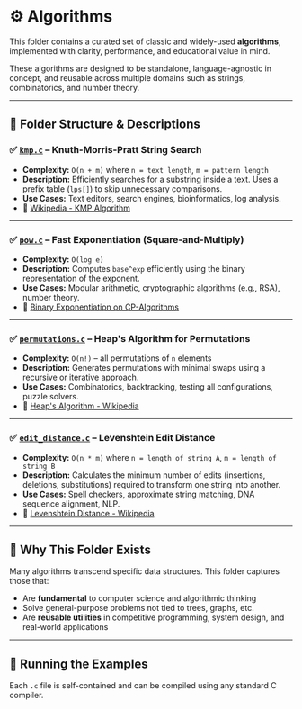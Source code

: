 # ⚙️ Algorithms

This folder contains a curated set of classic and widely-used **algorithms**, implemented with clarity, performance, and educational value in mind.

These algorithms are designed to be standalone, language-agnostic in concept, and reusable across multiple domains such as strings, combinatorics, and number theory.

---

## 📁 Folder Structure & Descriptions

### ✅ [`kmp.c`](./kmp.c) – Knuth-Morris-Pratt String Search
- **Complexity:** `O(n + m)` where `n = text length`, `m = pattern length`
- **Description:** Efficiently searches for a substring inside a text. Uses a prefix table (`lps[]`) to skip unnecessary comparisons.
- **Use Cases:** Text editors, search engines, bioinformatics, log analysis.
- 📖 [Wikipedia - KMP Algorithm](https://en.wikipedia.org/wiki/Knuth–Morris–Pratt_algorithm)

---

### ✅ [`pow.c`](./pow.c) – Fast Exponentiation (Square-and-Multiply)
- **Complexity:** `O(log e)`
- **Description:** Computes `base^exp` efficiently using the binary representation of the exponent.
- **Use Cases:** Modular arithmetic, cryptographic algorithms (e.g., RSA), number theory.
- 📖 [Binary Exponentiation on CP-Algorithms](https://cp-algorithms.com/algebra/binary-exp.html)

---

### ✅ [`permutations.c`](./permutations.c) – Heap's Algorithm for Permutations
- **Complexity:** `O(n!)` – all permutations of `n` elements
- **Description:** Generates permutations with minimal swaps using a recursive or iterative approach.
- **Use Cases:** Combinatorics, backtracking, testing all configurations, puzzle solvers.
- 📖 [Heap's Algorithm - Wikipedia](https://en.wikipedia.org/wiki/Heap%27s_algorithm)

---

### ✅ [`edit_distance.c`](./edit_distance.c) – Levenshtein Edit Distance
- **Complexity:** `O(n * m)` where `n = length of string A`, `m = length of string B`
- **Description:** Calculates the minimum number of edits (insertions, deletions, substitutions) required to transform one string into another.
- **Use Cases:** Spell checkers, approximate string matching, DNA sequence alignment, NLP.
- 📖 [Levenshtein Distance - Wikipedia](https://en.wikipedia.org/wiki/Levenshtein_distance)

---

## 🧠 Why This Folder Exists

Many algorithms transcend specific data structures. This folder captures those that:

- Are **fundamental** to computer science and algorithmic thinking
- Solve general-purpose problems not tied to trees, graphs, etc.
- Are **reusable utilities** in competitive programming, system design, and real-world applications

---

## 🚀 Running the Examples

Each `.c` file is self-contained and can be compiled using any standard C compiler.
